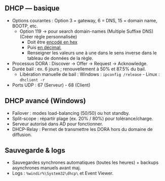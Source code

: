 ## DHCP — basique
- Options courantes : Option 3 = gateway, 6 = DNS, 15 = domain name, BOOTP, etc.
	- Option 119 → pour search domain-names (Multiple Suffixe DNS) (Créer règle personnalisée) 
		- Doit être [encodé en hex](https://jjjordan.github.io/dhcp119/) 
		- Puis [en décimal](https://gchq.github.io/CyberChef/), 
		- Renseigner les valeurs une à une dans le sens inverse dans le tableau de données de la règle.
- Processus DORA : Discover → Offer → Request → Acknowledge.  
- Durée bail : ex. 6 jours ; renouvellement à 50% et 87.5% du bail.
	- Libération manuelle de bail : Windows : `ipconfig /release` - Linux : `dhclient -r`
- Ports UDP : 67 (Serveur) - 68 (Client)
		
## DHCP avancé (Windows)
- Failover : modes load-balancing (50/50) ou hot standby.  
- Split-scope : répartir plage (ex. 20% / 80%) pour tolérance/charge.
- Serveur autorisé dans AD pour fonctionner.
- DHCP-Relay : Permet de transmettre les DORA hors du domaine de diffusion. 

## Sauvegarde & logs
- Sauvegardes synchrones automatiques (toutes les heures) + backups asynchrones manuels avant maj.  
- Logs : `%windir%\System32\dhcp\` et Event Viewer.